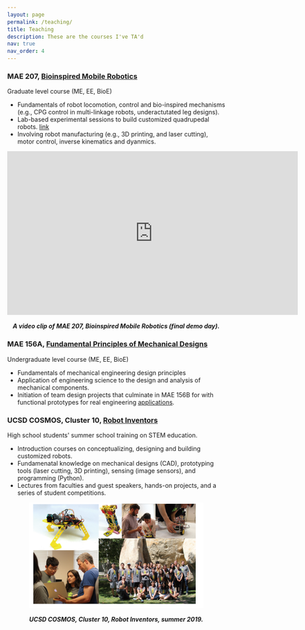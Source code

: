 ```yaml
---
layout: page
permalink: /teaching/
title: Teaching
description: These are the courses I've TA'd
nav: true
nav_order: 4
---
```


### MAE 207, [Bioinspired Mobile Robotics](http://gravishlab.ucsd.edu/teaching/)
Graduate level course (ME, EE, BioE)
- Fundamentals of robot locomotion, control and bio-inspired mechanisms (e.g., CPG control in multi-linkage robots, underactutated leg designs).
- Lab-based experimental sessions to build customized quadrupedal robots. [link](https://twitter.com/ucsdjacobs/status/1007075113735413760)
- Involving robot manufacturing (e.g., 3D printing, and laser cutting), motor control, inverse kinematics and dyanmics.


<p align="center">
<iframe width="672" height="378" src="https://www.youtube-nocookie.com/embed/xXe71Z6f-cs" title="YouTube video player" frameborder="0" allow="accelerometer; autoplay; clipboard-write; encrypted-media; gyroscope; picture-in-picture" allowfullscreen></iframe>
    </p>
    
<p align="center">
<em><b> A video clip of MAE 207, Bioinspired Mobile Robotics (final demo day). </b></em>
 </p>


### MAE 156A, [Fundamental Principles of Mechanical Designs](https://mae156a.eng.ucsd.edu/)
Undergraduate level course (ME, EE, BioE)
- Fundamentals of mechanical engineering design principles
- Application of engineering science to the design and analysis of mechanical components.
- Initiation of team design projects that culminate in MAE 156B for with functional prototypes for real engineering [applications](https://mae156b.eng.ucsd.edu/projects/projects-winter-2022). 


### UCSD COSMOS, Cluster 10, [Robot Inventors](https://jacobsschool.ucsd.edu/sites/default/files/groups/cosmos/docs/2019/2019_Cluster_10_Newsletter.pdf)
High school students' summer school training on STEM education.
- Introduction courses on conceptualizing, designing and building customized robots.
- Fundamenatal knowledge on mechanical designs (CAD), prototyping tools (laser cutting, 3D printing), sensing (image sensors), and programming (Python).
- Lectures from faculties and guest speakers, hands-on projects, and a series of student competitions.

<p align="center">
    
<img src="/assets/img/cluster10.png" width="80%" height="80%" />
 </p>
<p align="center">
<em><b> UCSD COSMOS, Cluster 10, Robot Inventors, summer 2019. </b></em>
 </p>

